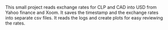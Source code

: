 This small project reads exchange rates for CLP and CAD into USD from Yahoo finance and
Xoom. It saves the timestamp and the exchange rates into separate csv files. It reads
the logs and create plots for easy reviewing the rates.